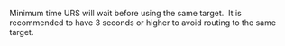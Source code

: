
Minimum time URS will wait before using the same target.  It is recommended to have 3 seconds or higher to avoid routing to the same target.